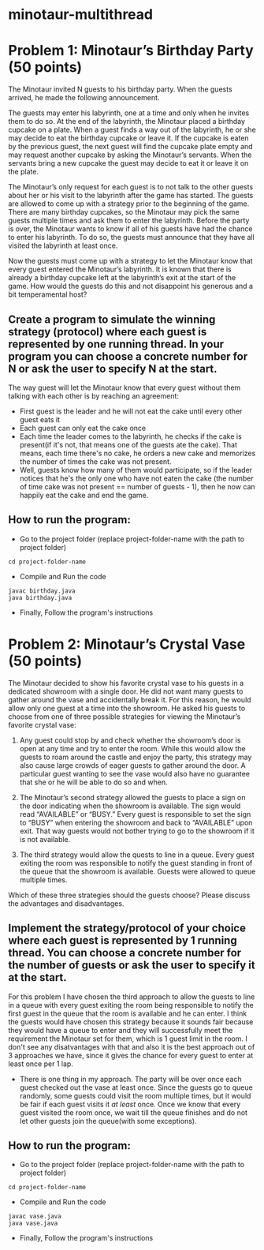 # minotaur-multithread

# Problem 1: Minotaur’s Birthday Party (50 points)

The Minotaur invited N guests to his birthday party. When the guests arrived, he made the following announcement.

The guests may enter his labyrinth, one at a time and only when he invites them to do so. At the end of the labyrinth, the Minotaur placed a birthday cupcake on a plate. When a guest finds a way out of the labyrinth, he or she may decide to eat the birthday cupcake or leave it. If the cupcake is eaten by the previous guest, the next guest will find the cupcake plate empty and may request another cupcake by asking the Minotaur’s servants. When the servants bring a new cupcake the guest may decide to eat it or leave it on the plate.

The Minotaur’s only request for each guest is to not talk to the other guests about her or his visit to the labyrinth after the game has started. The guests are allowed to come up with a strategy prior to the beginning of the game. There are many birthday cupcakes, so the Minotaur may pick the same guests multiple times and ask them to enter the labyrinth. Before the party is over, the Minotaur wants to know if all of his guests have had the chance to enter his labyrinth. To do so, the guests must announce that they have all visited the labyrinth at least once.

Now the guests must come up with a strategy to let the Minotaur know that every guest entered the Minotaur’s labyrinth. It is known that there is already a birthday cupcake left at the labyrinth’s exit at the start of the game. How would the guests do this and not disappoint his generous and a bit temperamental host?

Create a program to simulate the winning strategy (protocol) where each guest is represented by one running thread. In your program you can choose a concrete number for N or ask the user to specify N at the start.
-
The way guest will let the Minotaur know that every guest without them talking with each other is by reaching an agreement:
- First guest is the leader and he will not eat the cake until every other guest eats it
- Each guest can only eat the cake once
- Each time the leader comes to the labyrinth, he checks if the cake is present(if it's not, that means one of the guests ate the cake). That means, each time there's no cake, he orders a new cake and memorizes the number of times the cake was not present.
- Well, guests know how many of them would participate, so if the leader notices that he's the only one who have not eaten the cake (the number of time cake was not present == number of guests - 1), then he now can happily eat the cake and end the game.

## How to run the program:
- Go to the project folder (replace project-folder-name with the path to project folder)
```
cd project-folder-name
```
- Compile and Run the code
```
javac birthday.java
java birthday.java
```
- Finally, Follow the program's instructions

# Problem 2: Minotaur’s Crystal Vase (50 points)

The Minotaur decided to show his favorite crystal vase to his guests in a dedicated showroom with a single door. He did not want many guests to gather around the vase and accidentally break it. For this reason, he would allow only one guest at a time into the showroom. He asked his guests to choose from one of three possible strategies for viewing the Minotaur’s favorite crystal vase:

1) Any guest could stop by and check whether the showroom’s door is open at any time and try to enter the room. While this would allow the guests to roam around the castle and enjoy the party, this strategy may also cause large crowds of eager guests to gather around the door. A particular guest wanting to see the vase would also have no guarantee that she or he will be able to do so and when.

2) The Minotaur’s second strategy allowed the guests to place a sign on the door indicating when the showroom is available. The sign would read “AVAILABLE” or “BUSY.” Every guest is responsible to set the sign to “BUSY” when entering the showroom and back to “AVAILABLE” upon exit. That way guests would not bother trying to go to the showroom if it is not available.

3) The third strategy would allow the quests to line in a queue. Every guest exiting the room was responsible to notify the guest standing in front of the queue that the showroom is available. Guests were allowed to queue multiple times.

Which of these three strategies should the guests choose? Please discuss the advantages and disadvantages.

Implement the strategy/protocol of your choice where each guest is represented by 1 running thread. You can choose a concrete number for the number of guests or ask the user to specify it at the start.
-
For this problem I have chosen the third approach to allow the guests to line in a queue with every guest exiting the room being responsible to notify the first guest in the queue that the room is available and he can enter. I think the guests would have chosen this strategy because it sounds fair because they would have a queue to enter and they will successfully meet the requirement the Minotaur set for them, which is 1 guest limit in the room. I don't see any disatvantages with that and also it is the best approach out of 3 approaches we have, since it gives the chance for every guest to enter at least once per 1 lap.

- There is one thing in my approach. The party will be over once each guest checked out the vase at least once. Since the guests go to queue randomly, some guests could visit the room multiple times, but it would be fair if each guest visits it *at least* once. Once we know that every guest visited the room once, we wait till the queue finishes and do not let other guests join the queue(with some exceptions). 

## How to run the program:
- Go to the project folder (replace project-folder-name with the path to project folder)
```
cd project-folder-name
```
- Compile and Run the code
```
javac vase.java
java vase.java
```
- Finally, Follow the program's instructions
